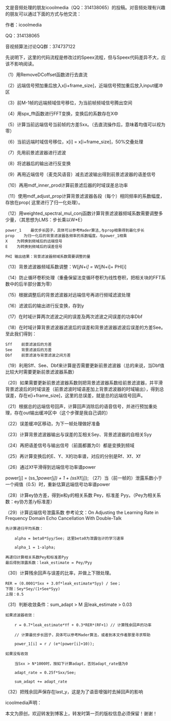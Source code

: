 文是音频处理的朋友icoolmedia（QQ：314138065）的投稿。对音频处理有兴趣的朋友可以通过下面的方式与他交流：

作者：icoolmedia 

QQ：314138065 

音视频算法讨论QQ群：374737122 


先说明下，这里的代码流程是修改过的Speex流程，但与Speex代码差异不大，应该不影响阅读。 


（1）用RemoveDCoffset函数进行去直流 

（2）远端信号预加重后放入x[i+frame_size]，近端信号预加重后放入input缓冲区 

（3）前M-1帧的远端频域信号移位，为当前帧频域信号腾出空间 

（4）用spx_fft函数进行FFT变换，变换后的系数存在X中 

（5）计算当前远端信号当前帧的方差Sxx。（去直流操作后，意味着均值可以视为零） 

（6）当前远端时域信号移位，x[i] = x[i+frame_size]，50%交叠处理 

（7）先用前景滤波器进行滤波 

（8）将滤器后的输出进行反变换 

（9）再用近端信号（麦克风语音）减去滤波输出得到前景滤波器的语差信号 

（10）再用mdf_inner_prod计算前景滤后器的时域误差总功率 

（11）使用mdf_adjust_prop计算背景滤波器各段（每个）相同频率的系数幅度，存放在prop( 这里进行了归一化处理）。 

（12）用weighted_spectral_mul_conj函数计算背景滤波器频域系数需要调整多少量，（其思想为LMS：步长乘以W*E） 

    power_1    最优步长因子，具体可以参考Mader算法,与prop相乘得到最化步长 
    prop    为归一化后的背景滤波器各频率的系数幅度。与power_1相乘 
    X    为转换到频域后的远端信号 
    E    为转换到频域后的误差信号 

    PHI 输出结果：背景滤波器频域系数需要调整的量 

（13）背景滤波器频域系数调整：W[j*N+i] = W[j*N+i]+ PHI[i] 

（14）防止循环卷积处理（重叠保留法变循环卷积为线性卷积，把相关块的FFT系数中的后半部分置为零） 

（15）根据调整后的背景滤波器对远端信号再进行频域滤波处理 

（16）滤波后的输出进行反变换，存到y 

（17）在时域计算两次滤波之间的误差及两次滤波之间误差的功率Dbf 

（18）在时域计算背景滤波器滤波后的误差和背景滤波器滤波后误差的方差See。至此我们得到： 

    Sff    前景滤波后的方差 
    See    背景滤波后的方差 
    Dbf    前景滤波与背景滤波之间方差 

（19）利用Sff、See、Dbf来计算是否需要更新前景滤波器（总的来说，当Dbf值比较大时需要更新前景滤波器系数） 

（20）如果需要更新前景滤波器系数则把背景滤波器系数给前景滤波器，并平滑背景滤波后的时域误差（前景滤波时域语差加上背景滤波器的时域输出），得到总误差，存在e[i+frame_size]，这里的总误差，就是总的远端信号回声。 

（21）根据总的远端信号回声，计算回声消除后的语音信号，并进行预加重处理，存在out输出缓冲区中（这个步骤是我自己调的） 

（22）误差缓冲区移动，为下一帧处理做好准备 

（23）计算背景滤波器输出与误差的互相关Sey、背景滤波器的自相关Syy 

（24）再把语差信号与输出信号（前面都置为0）都是变换到频域 

（25）再计算变换后的E、Y、X的功率谱，对应的分别是Rf、Xf、Xf 

（26）通过Xf平滑得到远端信号功率谱power 

power[j] = (ss_1*power[j]) + 1 + (ss*Xf[j]); 
（27）当（前一帧的）泄露系数小于一个阀值（0.5）时，重新估算远端信号功率谱power 

（28）计算ey协方差，得到e和y的相关系数 Pey，标准差 Pyy。（Pey为相关系数：ey协方差/y标准差） 

（29）计算远端信号泄露系数 
参考论文：On Adjusting the Learning Rate in Frequency Domain Echo Cancellation With Double-Talk 

    先计算递归平均系数： 

        alpha = beta0*Syy/See; 这里beta0为泄露估计的学习速率 

        alpha_1 = 1-alpha; 

    再递归计算相关系数Pey和标准差Pyy 
    最后得到泄露系数：leak_estimate = Pey/Pyy 

（30）计算残余回声与误差的比率，并做上下限处理。 

    RER = (0.0001*Sxx + 3.0f*leak_estimate*Syy) / See； 
    下限：Sey*Sey/(1+See*Syy) 
    上限：0.5 

（31）判断收敛条件：sum_adapt > M 且leak_estimate > 0.03 

    如果滤波器收敛： 

        r = 0.7*leak_estimate*Yf + 0.3*RER*(RF+1) // 计算残余回声的功率 

        // 计算最优步长因子，具体可以参考Mader算法，或者到本文作者那里寻求帮助 

        power_1[i] = r / (e*(power[i]+10)); 

    如果没有收敛 

        当Sxx > N*1000时，按如下计算adapt，否则adapt_rate值为0 

        adapt_rate = 0.25f*Sxx/See; 

        sum_adapt += adapt_rate 

（32）把残余回声保存在last_y，这是为了语音增强时去掉回声的影响 


icoolmedia声明： 

本文为原创，欢迎转发到博客上，转发时第一页的版权信息必须保留！谢谢！ 
